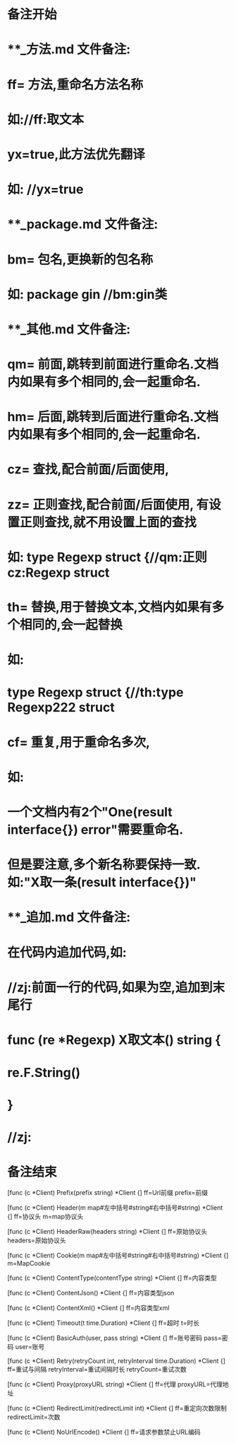 # 备注开始
# **_方法.md 文件备注:
# ff= 方法,重命名方法名称
# 如://ff:取文本
#
# yx=true,此方法优先翻译
# 如: //yx=true

# **_package.md 文件备注:
# bm= 包名,更换新的包名称 
# 如: package gin //bm:gin类

# **_其他.md 文件备注:
# qm= 前面,跳转到前面进行重命名.文档内如果有多个相同的,会一起重命名.
# hm= 后面,跳转到后面进行重命名.文档内如果有多个相同的,会一起重命名.
# cz= 查找,配合前面/后面使用,
# zz= 正则查找,配合前面/后面使用, 有设置正则查找,就不用设置上面的查找
# 如: type Regexp struct {//qm:正则 cz:Regexp struct
#
# th= 替换,用于替换文本,文档内如果有多个相同的,会一起替换
# 如:
# type Regexp struct {//th:type Regexp222 struct
#
# cf= 重复,用于重命名多次,
# 如: 
# 一个文档内有2个"One(result interface{}) error"需要重命名.
# 但是要注意,多个新名称要保持一致. 如:"X取一条(result interface{})"

# **_追加.md 文件备注:
# 在代码内追加代码,如:
# //zj:前面一行的代码,如果为空,追加到末尾行
# func (re *Regexp) X取文本() string { 
# re.F.String()
# }
# //zj:
# 备注结束

[func (c *Client) Prefix(prefix string) *Client {]
ff=Url前缀
prefix=前缀

[func (c *Client) Header(m map#左中括号#string#右中括号#string) *Client {]
ff=协议头
m=map协议头

[func (c *Client) HeaderRaw(headers string) *Client {]
ff=原始协议头
headers=原始协议头

[func (c *Client) Cookie(m map#左中括号#string#右中括号#string) *Client {]
m=MapCookie

[func (c *Client) ContentType(contentType string) *Client {]
ff=内容类型

[func (c *Client) ContentJson() *Client {]
ff=内容类型json

[func (c *Client) ContentXml() *Client {]
ff=内容类型xml

[func (c *Client) Timeout(t time.Duration) *Client {]
ff=超时
t=时长

[func (c *Client) BasicAuth(user, pass string) *Client {]
ff=账号密码
pass=密码
user=账号

[func (c *Client) Retry(retryCount int, retryInterval time.Duration) *Client {]
ff=重试与间隔
retryInterval=重试间隔时长
retryCount=重试次数

[func (c *Client) Proxy(proxyURL string) *Client {]
ff=代理
proxyURL=代理地址

[func (c *Client) RedirectLimit(redirectLimit int) *Client {]
ff=重定向次数限制
redirectLimit=次数

[func (c *Client) NoUrlEncode() *Client {]
ff=请求参数禁止URL编码
